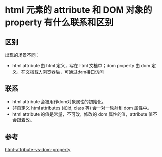 # html 元素的 attribute 和 DOM 对象的 property 有什么联系和区别

## 区别

出现的场景不同：

- html attribute 由 html 定义，写在 html 文档中；dom property 由 dom 定义，在文档载入浏览器后，可通过dom接口访问

## 联系

- html attribute 会被用作dom对象属性的初始化。
- 非自定义 html attributes (如id, class 等) 会一对一映射到 dom 属性中。
- html attribute 的值是常量，不可改。修改的 dom 属性的值，attribute 值不会跟着改。


## 参考

[html-attribute-vs-dom-property](https://dotnettutorials.net/lesson/html-attribute-vs-dom-property/)
